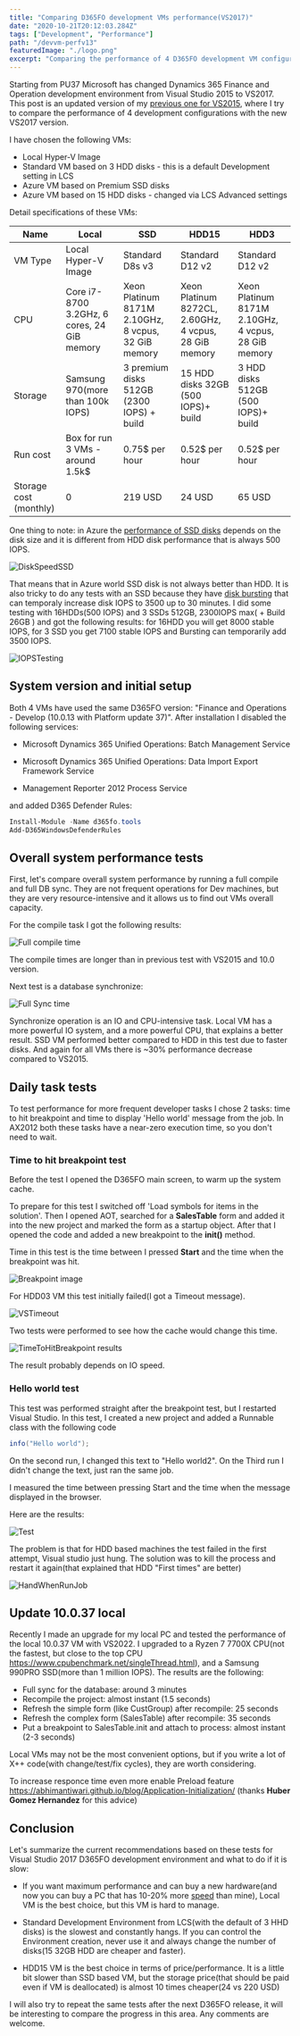 ```yaml
---
title: "Comparing D365FO development VMs performance(VS2017)"
date: "2020-10-21T20:12:03.284Z"
tags: ["Development", "Performance"]
path: "/devvm-perfv13"
featuredImage: "./logo.png"
excerpt: "Comparing the performance of 4 D365FO development VM configurations with Visual studio 2017"
---
```


Starting from PU37 Microsoft has changed Dynamics 365 Finance and Operation development environment from Visual Studio 2015 to VS2017. This post is an updated version of my [previous one for VS2015](https://denistrunin.com/devvm-perfv10/), where I try to compare the performance of 4 development configurations with the new VS2017 version.

I have chosen the following VMs:

- Local Hyper-V Image
- Standard VM based on 3 HDD disks - this is a default Development setting in LCS
- Azure VM based on Premium SSD disks
- Azure VM based on 15 HDD disks - changed via LCS Advanced settings

Detail specifications of these VMs:

| Name                   | Local                                       | SSD                                                 | HDD15                                                 | HDD3                                                |
| ---------------------- | ------------------------------------------- | --------------------------------------------------- | ----------------------------------------------------- | --------------------------------------------------- |
| VM Type                | Local Hyper-V Image                         | Standard D8s v3                                     | Standard D12 v2                                       | Standard D12 v2                                     |
| CPU                    | Core i7-8700 3.2GHz, 6 cores, 24 GiB memory | Xeon Platinum 8171M 2.10GHz, 8 vcpus, 32 GiB memory | Xeon Platinum 8272CL, 2.60GHz, 4 vcpus, 28 GiB memory | Xeon Platinum 8171M 2.10GHz, 4 vcpus, 28 GiB memory |
| Storage                | Samsung 970(more than 100k IOPS)            | 3 premium disks 512GB (2300 IOPS) + build           | 15 HDD disks 32GB (500 IOPS)+ build                   | 3 HDD disks 512GB (500 IOPS)+ build                 |
| Run cost               | Box for run 3 VMs - around 1.5k$            | 0.75$ per hour                                      | 0.52$ per hour                                        | 0.52$ per hour                                      |
| Storage cost (monthly) | 0                                           | 219 USD                                             | 24 USD                                                | 65 USD                                              |

One thing to note: in Azure the [performance of SSD disks](https://docs.microsoft.com/en-us/azure/virtual-machines/disks-types#disk-size-1) depends on the disk size and it is different from HDD disk performance that is always 500 IOPS.

![DiskSpeedSSD](DiskSpeedSSD.png)

That means that in Azure world SSD disk is not always better than HDD. It is also tricky to do any tests with an SSD because they have [disk bursting](https://docs.microsoft.com/en-us/azure/virtual-machines/linux/disk-bursting) that can temporaly increase disk IOPS to 3500 up to 30 minutes.
I did some testing with 16HDDs(500 IOPS) and 3 SSDs 512GB, 2300IOPS max( + Build 26GB ) and got the following results: for 16HDD you will get 8000 stable IOPS, for 3 SSD you get 7100 stable IOPS and Bursting can temporarily add 3500 IOPS.

![IOPSTesting](IOPSTesting.png)

## System version and initial setup

Both 4 VMs have used the same D365FO version: "Finance and Operations - Develop (10.0.13 with Platform update 37)". After installation I disabled the following services:

- Microsoft Dynamics 365 Unified Operations: Batch Management Service

- Microsoft Dynamics 365 Unified Operations: Data Import Export Framework Service

- Management Reporter 2012 Process Service

and added D365 Defender Rules:

```powershell
Install-Module -Name d365fo.tools
Add-D365WindowsDefenderRules
```

## Overall system performance tests

First, let's compare overall system performance by running a full compile and full DB sync. They are not frequent operations for Dev machines, but they are very resource-intensive and it allows us to find out VMs overall capacity.

For the compile task I got the following results:

![Full compile time](FullCompileTime.png)

The compile times are longer than in previous test with VS2015 and 10.0 version.

Next test is a database synchronize:

![Full Sync time](FullSyncTime.png)

Synchronize operation is an IO and CPU-intensive task. Local VM has a more powerful IO system, and a more powerful CPU, that explains a better result. SSD VM performed better compared to HDD in this test due to faster disks. And again for all VMs there is ~30% performance decrease compared to VS2015.

## Daily task tests

To test performance for more frequent developer tasks I chose 2 tasks: time to hit breakpoint and time to display 'Hello world' message from the job. In AX2012 both these tasks have a near-zero execution time, so you don't need to wait.

### Time to hit breakpoint test

Before the test I opened the D365FO main screen, to warm up the system cache.

To prepare for this test I switched off 'Load symbols for items in the solution'. Then I opened AOT, searched for a **SalesTable** form and added it into the new project and marked the form as a startup object. After that I opened the code and added a new breakpoint to the **init()** method.

Time in this test is the time between I pressed **Start** and the time when the breakpoint was hit.

![Breakpoint image](HitTheBreakpoint.jpg)

For HDD03 VM this test initially failed(I got a Timeout message).

![VSTimeout](VSTimeout.png)

Two tests were performed to see how the cache would change this time.

![TimeToHitBreakpoint results](TimeToHitBreakpoint.png)

The result probably depends on IO speed.

### Hello world test

This test was performed straight after the breakpoint test, but I restarted Visual Studio. In this test, I created a new project and added a Runnable class with the following code

```csharp
info("Hello world");  
```

On the second run, I changed this text to "Hello world2". On the Third run I didn't change the text, just ran the same job.

I measured the time between pressing Start and the time when the message displayed in the browser.

Here are the results:

![Test](HelloWorldTest.png)

The problem is that for HDD based machines the test failed in the first attempt, Visual studio just hung. The solution was to kill the process and restart it again(that explained that HDD "First times" are better)

![HandWhenRunJob](HandWhenRunJob.png)

## Update 10.0.37 local

Recently I made an upgrade for my local PC and tested the performance of the local 10.0.37 VM with VS2022. 
I upgraded to a Ryzen 7 7700X CPU(not the fastest, but close to the top CPU https://www.cpubenchmark.net/singleThread.html), and a Samsung 990PRO SSD(more than 1 million IOPS). The results are the following:

- Full sync for the database: around 3 minutes
- Recompile the project: almost instant (1.5 seconds)
- Refresh the simple form (like CustGroup) after recompile: 25 seconds
- Refresh the complex form (SalesTable) after recompile: 35 seconds
- Put a breakpoint to SalesTable.init and attach to process: almost instant (2-3 seconds)

Local VMs may not be the most convenient options, but if you write a lot of X++ code(with change/test/fix cycles), they are worth considering.

To increase responce time even more enable Preload feature https://abhimantiwari.github.io/blog/Application-Initialization/ (thanks **Huber Gomez Hernandez** for this advice)

## Conclusion

Let's summarize the current recommendations based on these tests for Visual Studio 2017 D365FO development environment and what to do if it is slow:

- If you want maximum performance and can buy a new hardware(and now you can buy a PC that has 10-20% more [speed](https://www.cpubenchmark.net/singleThread.html) than mine), Local VM is the best choice, but this VM is hard to manage.

- Standard Development Environment from LCS(with the default of 3 HHD disks) is the slowest and constantly hangs. If you can control the Environment creation, never use it and always change the number of disks(15 32GB HDD are cheaper and faster).

- HDD15 VM is the best choice in terms of price/performance. It is a little bit slower than SSD based VM, but the storage price(that should be paid even if VM is deallocated) is almost 10 times cheaper(24 vs 220 USD)

I will also try to repeat the same tests after the next D365FO release, it will be interesting to compare the progress in this area. Any comments are welcome.
